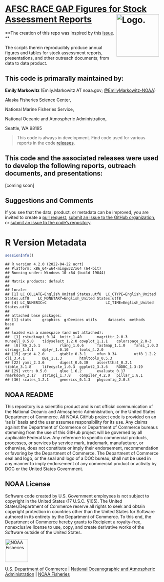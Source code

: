 <!-- README.md is generated from README.Rmd. Please edit that file -->

# [AFSC RACE GAP Figures for Stock Assessment Reports](%60r%20link_repo%60) <img src="https://avatars.githubusercontent.com/u/91760178?s=96&amp;v=4" alt="Logo." align="right" width="139" height="139"/>

**The creation of this repo was inspired by this
[issue](https://github.com/afsc-gap-products/data-requests/issues/41).
**

The scripts therein reproducibly produce annual figures and tables for
stock assessment reports, presentations, and other outreach documents;
from data to data product.

## This code is primarally maintained by:

**Emily Markowitz** (Emily.Markowitz AT noaa.gov;
[@EmilyMarkowitz-NOAA](https://github.com/EmilyMarkowitz-NOAA))

Alaska Fisheries Science Center,

National Marine Fisheries Service,

National Oceanic and Atmospheric Administration,

Seattle, WA 98195

> This code is always in development. Find code used for various reports
> in the code
> [releases](https://github.com/EmilyMarkowitz-NOAA/stock-assessment-figtab/releases).

## This code and the associated releases were used to develop the following reports, outreach documents, and presentations:

\[coming soon\]

<!-- <div id="refs"></div> -->
<!-- Use .bib file to cite reports in subsection titles -->

## Suggestions and Comments

If you see that the data, product, or metadata can be improved, you are
invited to create a [pull
request](https://github.com/EmilyMarkowitz-NOAA/stock-assessment-figtab/pulls),
[submit an issue to the GitHub
organization](https://github.com/afsc-gap-products/data-requests/issues),
or [submit an issue to the code’s
repository](https://github.com/EmilyMarkowitz-NOAA/stock-assessment-figtab/issues).

# R Version Metadata

``` r
sessionInfo()
```

    ## R version 4.2.0 (2022-04-22 ucrt)
    ## Platform: x86_64-w64-mingw32/x64 (64-bit)
    ## Running under: Windows 10 x64 (build 19044)
    ## 
    ## Matrix products: default
    ## 
    ## locale:
    ## [1] LC_COLLATE=English_United States.utf8  LC_CTYPE=English_United States.utf8    LC_MONETARY=English_United States.utf8
    ## [4] LC_NUMERIC=C                           LC_TIME=English_United States.utf8    
    ## 
    ## attached base packages:
    ## [1] stats     graphics  grDevices utils     datasets  methods   base     
    ## 
    ## loaded via a namespace (and not attached):
    ##  [1] rstudioapi_0.14  knitr_1.40       magrittr_2.0.3   munsell_0.5.0    tidyselect_1.2.0 cowplot_1.1.1    colorspace_2.0-3
    ##  [8] R6_2.5.1         rlang_1.0.6      fastmap_1.1.0    fansi_1.0.3      stringr_1.4.1    dplyr_1.0.10     tools_4.2.0     
    ## [15] grid_4.2.0       gtable_0.3.1     xfun_0.34        utf8_1.2.2       cli_3.4.1        DBI_1.1.3        htmltools_0.5.3 
    ## [22] yaml_2.3.6       digest_0.6.30    assertthat_0.2.1 tibble_3.1.8     lifecycle_1.0.3  ggplot2_3.3.6    RODBC_1.3-19    
    ## [29] vctrs_0.5.0      glue_1.6.2       evaluate_0.17    rmarkdown_2.17   stringi_1.7.8    compiler_4.2.0   pillar_1.8.1    
    ## [36] scales_1.2.1     generics_0.1.3   pkgconfig_2.0.3

## NOAA README

This repository is a scientific product and is not official
communication of the National Oceanic and Atmospheric Administration, or
the United States Department of Commerce. All NOAA GitHub project code
is provided on an ‘as is’ basis and the user assumes responsibility for
its use. Any claims against the Department of Commerce or Department of
Commerce bureaus stemming from the use of this GitHub project will be
governed by all applicable Federal law. Any reference to specific
commercial products, processes, or services by service mark, trademark,
manufacturer, or otherwise, does not constitute or imply their
endorsement, recommendation or favoring by the Department of Commerce.
The Department of Commerce seal and logo, or the seal and logo of a DOC
bureau, shall not be used in any manner to imply endorsement of any
commercial product or activity by DOC or the United States Government.

## NOAA License

Software code created by U.S. Government employees is not subject to
copyright in the United States (17 U.S.C. §105). The United
States/Department of Commerce reserve all rights to seek and obtain
copyright protection in countries other than the United States for
Software authored in its entirety by the Department of Commerce. To this
end, the Department of Commerce hereby grants to Recipient a
royalty-free, nonexclusive license to use, copy, and create derivative
works of the Software outside of the United States.

<img src="https://raw.githubusercontent.com/nmfs-general-modeling-tools/nmfspalette/main/man/figures/noaa-fisheries-rgb-2line-horizontal-small.png" alt="NOAA Fisheries" height="75"/>

[U.S. Department of Commerce](https://www.commerce.gov/) \| [National
Oceanographic and Atmospheric Administration](https://www.noaa.gov) \|
[NOAA Fisheries](https://www.fisheries.noaa.gov/)
